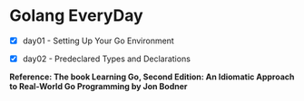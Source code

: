 # Golang EveryDay

  
- [x] day01 - Setting Up Your Go Environment
- [x] day02 - Predeclared Types and Declarations

  

**Reference: The book Learning Go, Second Edition: An Idiomatic Approach to Real-World Go Programming by Jon Bodner**
